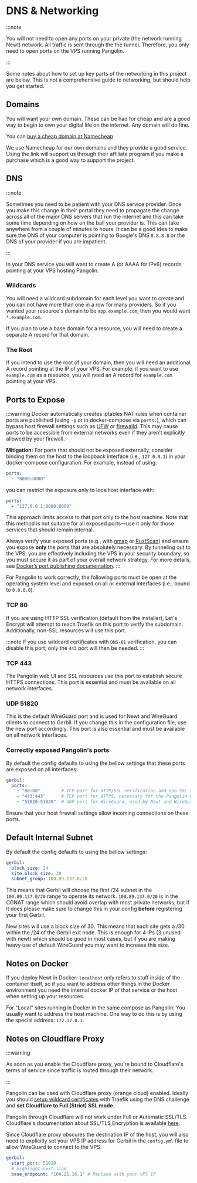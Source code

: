 # DNS & Networking

:::note

You will not need to open any ports on your private (the network running Newt) network. All traffic is sent through the the tunnel. Therefore, you only need to open ports on the VPS running Pangolin.

:::

Some notes about how to set up key parts of the networking in this project are below. This is not a comprehensive guide to networking, but should help you get started.

## Domains

You will want your own domain. These can be had for cheap and are a good way to begin to own your digital life on the internet. Any domain will do fine.

You can [buy a cheap domain at Namecheap](https://namecheap.pxf.io/c/6099916/386170/5618)

We use Namecheap for our own domains and they provide a good service. Using the link will support us through their affiliate program if you make a purchase which is a good way to support the project.

## DNS

:::note

Sometimes you need to be patient with your DNS service provider. Once you make this change in their portal they need to propagate the change across all of the major DNS servers that run the internet and this can take some time depending on how on the ball your provider is. This can take anywhere from a couple of minutes to hours. It can be a good idea to make sure the DNS of your computer is pointing to Google's DNS `8.8.8.8` or the DNS of your provider if you are impatient.

:::

In your DNS service you will want to create A (or AAAA for IPv6) records pointing at your VPS hosting Pangolin.

### Wildcards

You will need a wildcard subdomain for each level you want to create and you can not have more than one in a row for many providers. So if you wanted your resource's domain to be `app.example.com`, then you would want `*.example.com`.

If you plan to use a base domain for a resource, you will need to create a separate A record for that domain.

### The Root

If you intend to use the root of your domain, then you will need an additional A record pointing at the IP of your VPS. For example, if you want to use `example.com` as a resource, you will need an A record for `example.com` pointing at your VPS.

## Ports to Expose

:::warning
Docker automatically creates iptables NAT rules when container ports are published (using `-p` or in docker-compose via `ports:`), which can bypass host firewall settings such as [UFW](https://en.wikipedia.org/wiki/Uncomplicated_Firewall) or [firewalld](https://en.wikipedia.org/wiki/Firewalld). This may cause ports to be accessible from external networks even if they aren’t explicitly allowed by your firewall.

**Mitigation:** For ports that should not be exposed externally, consider binding them on the host to the loopback interface (i.e., `127.0.0.1`) in your docker-compose configuration. For example, instead of using:

```yaml
ports:
  - "8080:8080"
```

you can restrict the exposure only to localhost interface with:

```yaml
ports:
  - "127.0.0.1:8080:8080"
```

This approach limits access to that port only to the host machine. Note that this method is not suitable for all exposed ports—use it only for those services that should remain internal.

Always verify your exposed ports (e.g., with [nmap](https://nmap.org/) or [RustScan](https://github.com/bee-san/RustScan)) and ensure you expose **only** the ports that are absolutely necessary. By tunneling out to the VPS, you are effectively including the VPS in your security boundary, so you must secure it as part of your overall network strategy. For more details, see [Docker’s port publishing documentation](https://docs.docker.com/engine/network/packet-filtering-firewalls/#port-publishing-and-mapping).
:::


For Pangolin to work correctly, the following ports must be open at the operating system level and exposed on all or external interfaces (i.e., bound to `0.0.0.0`).

### TCP 80

If you are using HTTP SSL verification (default from the installer), Let's Encrypt will attempt to reach Traefik on this port to verify the subdomain. Additionally, non-SSL resources will use this port.

:::note
If you use wildcard certificates with `DNS-01` verification, you can disable this port; only the `443` port will then be needed.
:::

### TCP 443

The Pangolin web UI and SSL resources use this port to establish secure HTTPS connections. This port is essential and must be available on all network interfaces.

### UDP 51820

This is the default WireGuard port and is used for Newt and WireGuard clients to connect to Gerbil. If you change this in the configuration file, use the new port accordingly. This port is also essential and must be available on all network interfaces.

### Correctly exposed Pangolin's ports

By default the config defaults to using the bellow settings that these ports are exposed on all interfaces:

```yaml
gerbil:
  ports:
    - "80:80"        # TCP port for HTTP/SSL verification and non-SSL resources
    - "443:443"      # TCP port for HTTPS, necessary for the Pangolin web UI and SSL resources
    - "51820:51820"  # UDP port for WireGuard, used by Newt and WireGuard clients
```

Ensure that your host firewall settings allow incoming connections on these ports.

## Default Internal Subnet

By default the config defaults to using the bellow settings:

```yaml
gerbil:
  block_size: 24
  site_block_size: 30
  subnet_group: 100.89.137.0/20
```

This means that Gerbil will choose the first /24 subnet in the `100.89.137.0/20` range to operate its network. `100.89.137.0/20` is in the CGNAT range which should avoid overlap with most private networks, but if it does please make sure to change this in your config **before** registering your first Gerbil.

New sites will use a block size of 30. This means that each site gets a /30 within the /24 of the Gerbil exit node. This is enough for 4 IPs (3 unused with newt) which should be good in most cases, but if you are making heavy use of default WireGuard you may want to increase this size.

## Notes on Docker

If you deploy Newt in Docker: `localhost` only refers to stuff inside of the container itself, so if you want to address other things in the Docker environment you need the internal docker IP of that service or the host when setting up your resources.

For "Local" sites running in Docker in the same compose as Pangolin: You usually want to address the host machine. One way to do this is by using the special address: `172.17.0.1`.

## Notes on Cloudflare Proxy

:::warning

As soon as you enable the Cloudflare proxy, you're bound to Cloudflare's terms of service since traffic is routed through their network.

:::

Pangolin can be used with Cloudflare proxy (orange cloud) enabled. Ideally you should [setup wildcard certificates](../03-Pangolin/02-Configuration/03-wildcard-certs.md) with Traefik using the DNS challenge and **set Cloudflare to Full (Strict) SSL mode**.

Pangolin through Cloudflare will not work under Full or Automatic SSL/TLS. Cloudflare's documentation about SSL/TLS Encryption is available [here](https://developers.cloudflare.com/ssl/origin-configuration/ssl-modes/).

Since Cloudflare proxy obscures the destination IP of the host, you will also need to explicitly set your VPS IP address for Gerbil in the `config.yml` file to allow WireGuard to connect to the VPS.

```yaml
gerbil:
  start_port: 51820
  # highlight-next-line
  base_endpoint: "104.21.16.1" # Replace with your VPS IP
```
